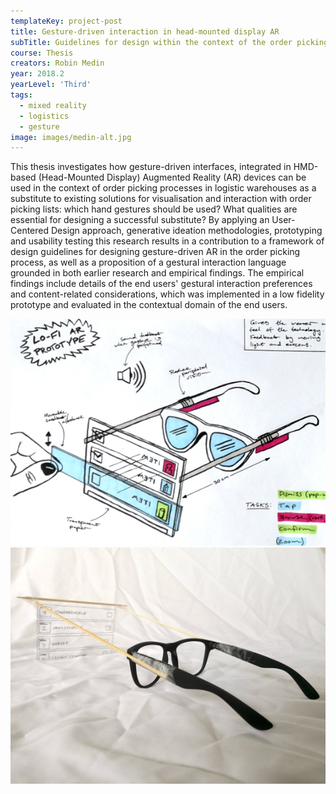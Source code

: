 ```yaml
---
templateKey: project-post
title: Gesture-driven interaction in head-mounted display AR
subTitle: Guidelines for design within the context of the order picking process in logistic warehouses
course: Thesis
creators: Robin Medin
year: 2018.2
yearLevel: 'Third'
tags:
  - mixed reality
  - logistics
  - gesture
image: images/medin-alt.jpg
---
```


This thesis investigates how gesture-driven interfaces, integrated in HMD-based (Head-Mounted Display) Augmented Reality (AR) devices can be used in the context of order picking processes in logistic warehouses as a substitute to existing solutions for visualisation and interaction with order picking lists: which hand gestures should be used? What qualities are essential for designing a successful substitute? By applying an User-Centered Design approach, generative ideation methodologies, prototyping and usability testing this research results in a contribution to a framework of design guidelines for designing gesture-driven AR in the order picking process, as well as a proposition of a gestural interaction language grounded in both earlier research and empirical findings. The empirical findings include details of the end users' gestural interaction preferences and content-related considerations, which was implemented in a low fidelity prototype and evaluated in the contextual domain of the end users.

<ImageSet>

![Sketch of the AR smart glass prototype](images/medin-18.jpg 'Sketch of the AR smart glass prototype')
![The prototype used during the usability testing sessions, with the 'screen' containing the order picking list attached in the field of view at a comfortable distance](images/medin-20.jpg 'The prototype used during the usability testing sessions, with the "screen" containing the order picking list attached in the field of view at a comfortable distance')

</ImageSet>